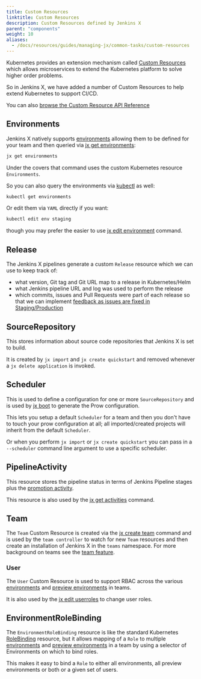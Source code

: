 ```yaml
---
title: Custom Resources
linktitle: Custom Resources
description: Custom Resources defined by Jenkins X
parent: "components"
weight: 10
aliases:
  - /docs/resources/guides/managing-jx/common-tasks/custom-resources
---
```


Kubernetes provides an extension mechanism called [Custom Resources](https://kubernetes.io/docs/concepts/api-extension/custom-resources/) which allows microservices to extend the Kubernetes platform to solve higher order problems.

So in Jenkins X, we have added a number of Custom Resources to help extend Kubernetes to support CI/CD.

You can also [browse the Custom Resource API Reference](/apidocs/)

## Environments

Jenkins X natively supports [environments](/about/concepts/features/#environments) allowing them to be defined for your team and then queried via [jx get environments](/commands/jx_get_environments/):

```sh
jx get environments
```

Under the covers that command uses the custom Kubernetes resource `Environments`.

So you can also query the environments via [kubectl](https://kubernetes.io/docs/reference/kubectl/overview/) as well:

```sh
kubectl get environments
```

Or edit them via `YAML` directly if you want:

```sh
kubectl edit env staging
```

though you may prefer the easier to use [jx edit environment](/commands/jx_edit_environment/) command.

## Release

The Jenkins X pipelines generate a custom `Release` resource which we can use to keep track of:

* what version, Git tag and Git URL map to a release in Kubernetes/Helm
* what Jenkins pipeline URL and log was used to perform the release
* which commits, issues and Pull Requests were part of each release so that we can implement [feedback as issues are fixed in Staging/Production](/about/concepts/features/#feedback)

## SourceRepository

This stores information about source code repositories that Jenkins X is set to build.

It is created by `jx import` and `jx create quickstart` and removed whenever a `jx delete application` is invoked.

## Scheduler

This is used to define a configuration for one or more `SourceRepository` and is used by [jx boot]() to generate the Prow configuration.

This lets you setup a default `Scheduler` for a team and then you don't have to touch your prow configuration at all; all imported/created projects will inherit from the default `Scheduler`.

Or when you perform `jx import` or `jx create quickstart` you can pass in a `--scheduler` command line argument to use a specific scheduler.

## PipelineActivity

This resource stores the pipeline status in terms of Jenkins Pipeline stages plus the [promotion activity](/about/concepts/features/#promotion).

This resource is also used by the [jx get activities](/commands/jx_get_activities/) command.

## Team

The `Team` Custom Resource is created via the [jx create team](/commands/jx_create_team/) command and is used by the `team controller` to watch for new `Team` resources and then create an installation of Jenkins X in the `teams` namespace. For more background on teams see the [team feature](/about/concepts/features/#teams).

### User

The `User` Custom Resource is used to support RBAC across the various [environments](/about/concepts/features/#environments) and [preview environments](/about/concepts/features/#preview-environments) in teams.

It is also used by the [jx edit userroles](/commands/jx_edit_userroles/) to change user roles.

## EnvironmentRoleBinding

The `EnvironmentRoleBinding` resource is like the standard Kubernetes [RoleBinding](https://kubernetes.io/docs/reference/generated/kubernetes-api/v1.13/#rolebinding-v1-rbac-authorization-k8s-io) resource, but it allows mapping of a `Role` to multiple [environments](/about/concepts/features/#environments) and [preview environments](/about/concepts/features/#preview-environments) in a team by using a selector of Environments on which to bind roles.

This makes it easy to bind a `Role` to either all environments, all preview environments or both or a given set of users.
